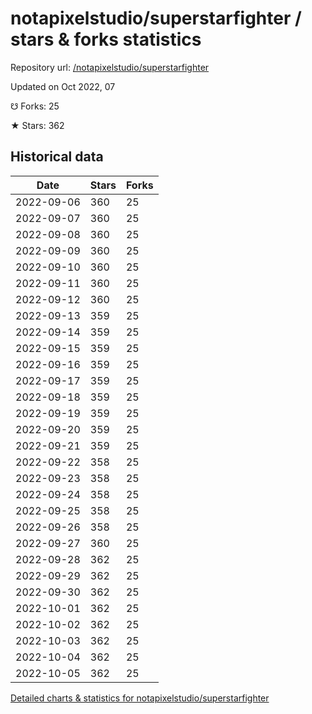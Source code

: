 # notapixelstudio/superstarfighter / stars & forks statistics

Repository url: [/notapixelstudio/superstarfighter](https://github.com/notapixelstudio/superstarfighter)

Updated on Oct 2022, 07

☋ Forks: 25

★ Stars: 362

## Historical data
| Date | Stars | Forks |
|------|-------|-------|
| 2022-09-06 | 360 | 25 | 
| 2022-09-07 | 360 | 25 | 
| 2022-09-08 | 360 | 25 | 
| 2022-09-09 | 360 | 25 | 
| 2022-09-10 | 360 | 25 | 
| 2022-09-11 | 360 | 25 | 
| 2022-09-12 | 360 | 25 | 
| 2022-09-13 | 359 | 25 | 
| 2022-09-14 | 359 | 25 | 
| 2022-09-15 | 359 | 25 | 
| 2022-09-16 | 359 | 25 | 
| 2022-09-17 | 359 | 25 | 
| 2022-09-18 | 359 | 25 | 
| 2022-09-19 | 359 | 25 | 
| 2022-09-20 | 359 | 25 | 
| 2022-09-21 | 359 | 25 | 
| 2022-09-22 | 358 | 25 | 
| 2022-09-23 | 358 | 25 | 
| 2022-09-24 | 358 | 25 | 
| 2022-09-25 | 358 | 25 | 
| 2022-09-26 | 358 | 25 | 
| 2022-09-27 | 360 | 25 | 
| 2022-09-28 | 362 | 25 | 
| 2022-09-29 | 362 | 25 | 
| 2022-09-30 | 362 | 25 | 
| 2022-10-01 | 362 | 25 | 
| 2022-10-02 | 362 | 25 | 
| 2022-10-03 | 362 | 25 | 
| 2022-10-04 | 362 | 25 | 
| 2022-10-05 | 362 | 25 | 


[Detailed charts & statistics for notapixelstudio/superstarfighter](https://reviewgithub.com/rep/notapixelstudio/superstarfighter)
